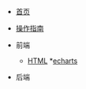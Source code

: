 <!-- docs/_sidebar.md -->

* [首页](README)
* [操作指南](guide)

* 前端
    * [HTML](01/HTML/)
    *[echarts](01/echarts/)

* 后端